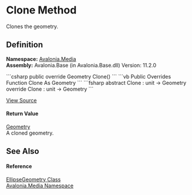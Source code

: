 # Clone Method


Clones the geometry.



## Definition
**Namespace:** <a href="N_Avalonia_Media">Avalonia.Media</a>  
**Assembly:** Avalonia.Base (in Avalonia.Base.dll) Version: 11.2.0

<Tabs groupId="api-code-preview">
<TabItem value="csharp" label="C#">
```csharp
public override Geometry Clone()
```
</TabItem>
<TabItem value="vb" label="VB">
```vb
Public Overrides Function Clone As Geometry
```
</TabItem>
<TabItem value="fsharp" label="F#">
```fsharp
abstract Clone : unit -> Geometry 
override Clone : unit -> Geometry 
```
</TabItem>
</Tabs>



<a href="https://github.com/AvaloniaUI/Avalonia/tree/master/src/Avalonia.Base/Media/EllipseGeometry.cs#L128" title="View the source code">View Source</a>



#### Return Value
<a href="T_Avalonia_Media_Geometry">Geometry</a>  
A cloned geometry.

## See Also


#### Reference
<a href="T_Avalonia_Media_EllipseGeometry">EllipseGeometry Class</a>  
<a href="N_Avalonia_Media">Avalonia.Media Namespace</a>  

